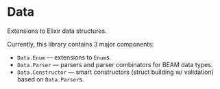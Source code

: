 # Data

Extensions to Elixir data structures.

Currently, this library contains 3 major components:

 - `Data.Enum` — extensions to `Enum`s.
 - `Data.Parser` — parsers and parser combinators for BEAM data types.
 - `Data.Constructor` — smart constructors (struct building w/ validation)
   based on `Data.Parser`s.
